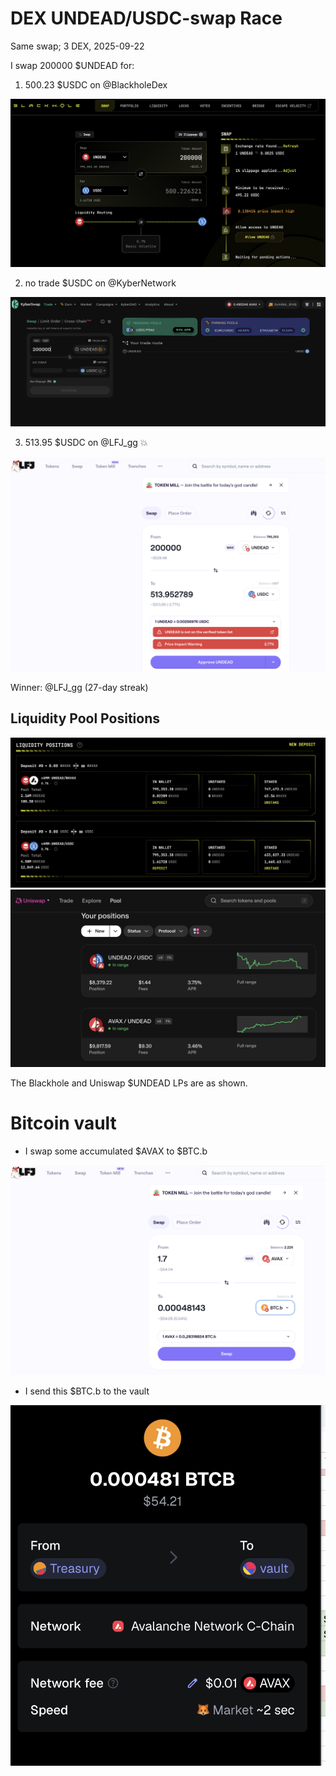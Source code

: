 # DEX UNDEAD/USDC-swap Race 

Same swap; 3 DEX, 2025-09-22 

I swap 200000 $UNDEAD for: 

1. 500.23 $USDC on @BlackholeDex 

![UNDEAD/USDC swap on Blackhole](imgs/01a-blackhole.png) 

2. no trade $USDC on @KyberNetwork 

![UNDEAD/USDC swap on Kyber](imgs/01b-kyber.png) 

3. 513.95 $USDC on @LFJ_gg 💥 

![UNDEAD/USDC swap on LFJ](imgs/01c-lfj.png) 

Winner: @LFJ_gg (27-day streak) 

## Liquidity Pool Positions 

![Blackhole UNDEAD LPs](imgs/02a-blackhole-lps.png) 
![Uniswap UNDEAD LPs](imgs/02b-uniswap-lps.png) 

The Blackhole and Uniswap $UNDEAD LPs are as shown. 

# Bitcoin vault 

* I swap some accumulated $AVAX to $BTC.b 

![Swap to $BTC](imgs/03a-swap.png) 

* I send this $BTC.b to the vault 

![Send BTC to vault](imgs/03b-sned.png) 

